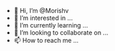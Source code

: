 - 👋 Hi, I’m @Morishv
- 👀 I’m interested in ...
- 🌱 I’m currently learning ...
- 💞️ I’m looking to collaborate on ...
- 📫 How to reach me ...

<!---
Morishv/Morishv is a ✨ special ✨ repository because its `README.md` (this file) appears on your GitHub profile.
You can click the Preview link to take a look at your changes.
--->
